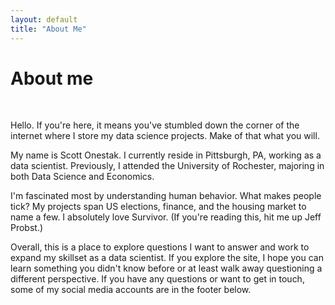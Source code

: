 ```yaml
---
layout: default
title: "About Me"
---
```


# About me

<br/>

Hello.  If you're here, it means you've stumbled down the corner of the internet where I store my data science projects.  Make of that what you will.

My name is Scott Onestak.  I currently reside in Pittsburgh, PA, working as a data scientist.  Previously, I attended the University of Rochester, majoring in both Data Science and Economics.

I'm fascinated most by understanding human behavior.  What makes people tick?  My projects span US elections, finance, and the housing market to name a few.  I absolutely love Survivor.  (If you're reading this, hit me up Jeff Probst.)

Overall, this is a place to explore questions I want to answer and work to expand my skillset as a data scientist.  If you explore the site, I hope you can learn something you didn't know before or at least walk away questioning a different perspective.  If you have any questions or want to get in touch, some of my social media accounts are in the footer below.
